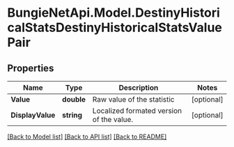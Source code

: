 
# BungieNetApi.Model.DestinyHistoricalStatsDestinyHistoricalStatsValuePair

## Properties

Name | Type | Description | Notes
------------ | ------------- | ------------- | -------------
**Value** | **double** | Raw value of the statistic | [optional] 
**DisplayValue** | **string** | Localized formated version of the value. | [optional] 

[[Back to Model list]](../README.md#documentation-for-models)
[[Back to API list]](../README.md#documentation-for-api-endpoints)
[[Back to README]](../README.md)

